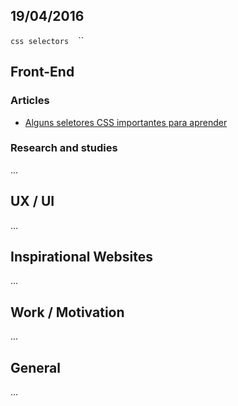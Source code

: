 19/04/2016
----------

`css selectors` `` `` ``

## Front-End

### Articles

- [Alguns seletores CSS importantes para aprender](http://willianjusten.com.br/alguns-seletores-css-importantes-para-aprender/)

### Research and studies

...

## UX / UI

...

## Inspirational Websites

...

## Work / Motivation

...

## General

...
